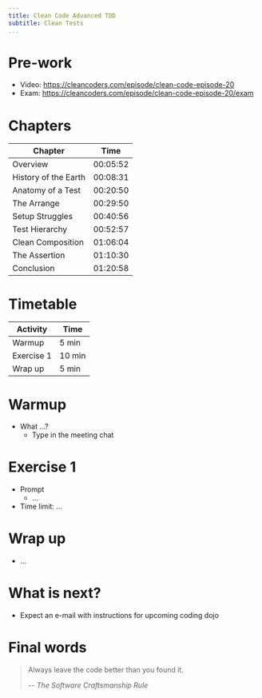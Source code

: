 ```yaml
---
title: Clean Code Advanced TDD
subtitle: Clean Tests
...
```


# Pre-work

- Video: <https://cleancoders.com/episode/clean-code-episode-20>
- Exam: <https://cleancoders.com/episode/clean-code-episode-20/exam>

# Chapters

| Chapter              | Time     |
| -------------------- | -------- |
| Overview             | 00:05:52 |
| History of the Earth | 00:08:31 |
| Anatomy of a Test    | 00:20:50 |
| The Arrange          | 00:29:50 |
| Setup Struggles      | 00:40:56 |
| Test Hierarchy       | 00:52:57 |
| Clean Composition    | 01:06:04 |
| The Assertion        | 01:10:30 |
| Conclusion           | 01:20:58 |

# Timetable

| Activity   | Time   |
| ---------- | ------ |
| Warmup     | 5 min  |
| Exercise 1 | 10 min |
| Wrap up    | 5 min  |

# Warmup

- What ...?
  - Type in the meeting chat

# Exercise 1

- Prompt
  - ...
- Time limit: ...

# Wrap up

- ...

# What is next?

- Expect an e-mail with instructions for upcoming coding dojo

# Final words

> Always leave the code better than you found it.
>
> -- <cite>The Software Craftsmanship Rule</cite>
